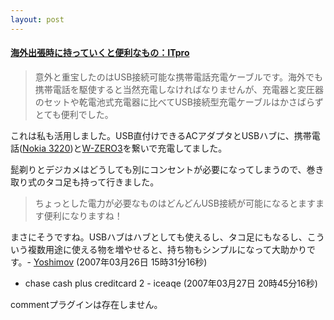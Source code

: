 ```yaml
---
layout: post
---
```

<h4><a href="http://itpro.nikkeibp.co.jp/article/Watcher/20070322/266058/">海外出張時に持っていくと便利なもの：ITpro</a></h4>
<blockquote><p>意外と重宝したのはUSB接続可能な携帯電話充電ケーブルです。海外でも携帯電話を駆使すると当然充電しなければなりませんが、充電器と変圧器のセットや乾電池式充電器に比べてUSB接続型充電ケーブルはかさばらずとても便利でした。</p>
</blockquote>
<p>これは私も活用しました。USB直付けできるACアダプタとUSBハブに、携帯電話(<a href="/?page=Nokia+3220" class="wikipage">Nokia 3220</a>)と<a href="/?page=SHARP+WS003SH" class="wikipage">W-ZERO3</a>を繋いで充電してました。</p>
<p>髭剃りとデジカメはどうしても別にコンセントが必要になってしまうので、巻き取り式のタコ足も持って行きました。<blockquote><p>ちょっとした電力が必要なものはどんどんUSB接続が可能になるとますます便利になりますね！</p>
</blockquote>
まさにそうですね。USBハブはハブとしても使えるし、タコ足にもなるし、こういう複数用途に使える物を増やせると、持ち物もシンプルになって大助かりです。- <a href="/?page=Yoshimov" class="wikipage">Yoshimov</a> (2007年03月26日 15時31分16秒)</p>
<ul>
<li>chase cash plus creditcard  2 - iceaqe (2007年03月27日 20時45分16秒)</li>
</ul>
<p><span class="error">commentプラグインは存在しません。</span> </p>
